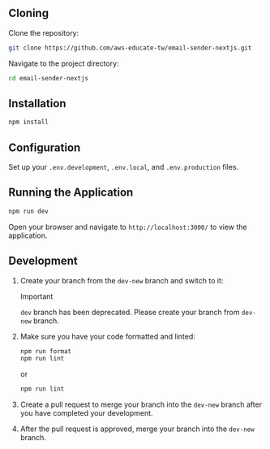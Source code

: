 ## Cloning

Clone the repository:

```bash
git clone https://github.com/aws-educate-tw/email-sender-nextjs.git
```

Navigate to the project directory:

```bash
cd email-sender-nextjs
```

## Installation

```bash
npm install
```

## Configuration

Set up your `.env.development`, `.env.local`, and `.env.production` files.

## Running the Application

```bash
npm run dev
```

Open your browser and navigate to `http://localhost:3000/` to view the application.

## Development

1. Create your branch from the `dev-new` branch and switch to it:

   > [!IMPORTANT]
   > `dev` branch has been deprecated. Please create your branch from `dev-new` branch.

2. Make sure you have your code formatted and linted:

   ```bash
   npm run format
   npm run lint
   ```

   or

   ```bash
   npm run lint
   ```

3. Create a pull request to merge your branch into the `dev-new` branch after you have completed your development.

4. After the pull request is approved, merge your branch into the `dev-new` branch.
